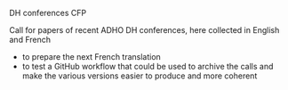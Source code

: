 DH conferences CFP

Call for papers of recent ADHO DH conferences, here collected in English and French
* to prepare the next French translation
* to test a GitHub workflow that could be used to archive the calls and make the various versions easier to produce and more coherent
